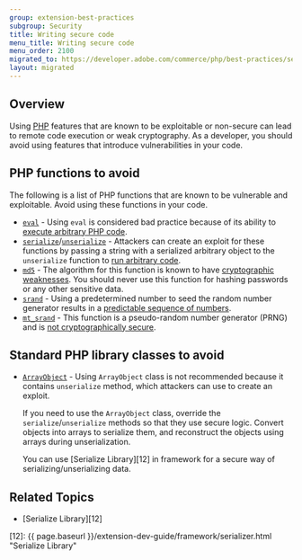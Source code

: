 ```yaml
---
group: extension-best-practices
subgroup: Security
title: Writing secure code
menu_title: Writing secure code
menu_order: 2100
migrated_to: https://developer.adobe.com/commerce/php/best-practices/security/
layout: migrated
---
```


## Overview

Using [PHP](https://glossary.magento.com/php) features that are known to be exploitable or non-secure can lead to remote code execution or weak cryptography.
As a developer, you should avoid using features that introduce vulnerabilities in your code.

## PHP functions to avoid

The following is a list of PHP functions that are known to be vulnerable and exploitable.
Avoid using these functions in your code.

*  [`eval`][0] - Using `eval` is considered bad practice because of its ability to [execute arbitrary PHP code][1].
*  [`serialize`][2]/[`unserialize`][3] - Attackers can create an exploit for these functions by passing a string with a serialized arbitrary object to the `unserialize` function to [run arbitrary code][4].
*  [`md5`][5] - The algorithm for this function is known to have [cryptographic weaknesses][6].
   You should never use this function for hashing passwords or any other sensitive data.
*  [`srand`][7] - Using a predetermined number to seed the random number generator results in a [predictable sequence of numbers][8].
*  [`mt_srand`][9] - This function is a pseudo-random number generator (PRNG) and is [not cryptographically secure][10].

## Standard PHP library classes to avoid

*  [`ArrayObject`](https://php.net/manual/en/class.arrayobject.php) - Using `ArrayObject` class is not recommended because it contains `unserialize` method, which attackers can use to create an exploit.

   If you need to use the `ArrayObject` class, override the `serialize`/`unserialize` methods so that they use secure logic.
   Convert objects into arrays to serialize them, and reconstruct the objects using arrays during unserialization.

   You can use [Serialize Library][12] in framework for a secure way of serializing/unserializing data.

## Related Topics

*  [Serialize Library][12]

[0]:https://php.net/manual/en/function.eval.php
[1]:https://www.owasp.org/index.php/PHP_Security_Cheat_Sheet#Code_Injection
[2]:https://php.net/manual/en/function.serialize.php
[3]:https://php.net/manual/en/function.unserialize.php
[4]:https://www.owasp.org/index.php/PHP_Object_Injection
[5]:https://php.net/manual/en/function.md5.php
[6]:https://www.owasp.org/index.php/Guide_to_Cryptography#Hashes
[7]:https://php.net/manual/en/function.srand.php
[8]:https://softwareengineering.stackexchange.com/questions/76229/predicting-the-output-of-phps-rand
[9]:https://php.net/manual/en/function.mt-rand.php
[10]:https://phpsecurity.readthedocs.io/en/latest/Insufficient-Entropy-For-Random-Values.html
[11]:https://php.net/manual/en/class.arrayobject.php
[12]: {{ page.baseurl }}/extension-dev-guide/framework/serializer.html "Serialize Library"
